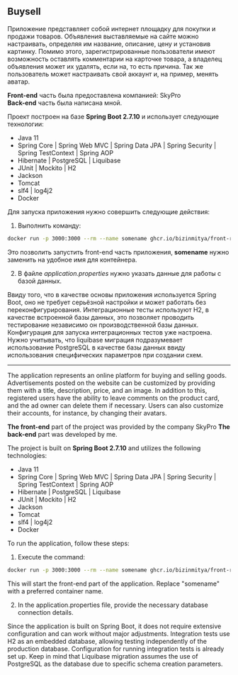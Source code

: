 ## Buysell


Приложение представляет собой интернет площадку для покупки и продажи товаров.
Объявления выставляемые на сайте можно настраивать, определяя им название, описание, цену и установив картинку. Помимо этого, зарегистрированные пользователи имеют возможность оставлять комментарии на карточке товара, а владелец объявления может их удалять, если на, то есть причина.
Так же пользователь может настраивать свой аккаунт и, на пример, менять аватар.

**Front-end** часть была предоставлена компанией: SkyPro  
**Back-end** часть была написана мной.

Проект построен на базе **Spring Boot 2.7.10** и использует следующие технологии:
* Java 11
* Spring Core | Spring Web MVC | Spring Data JPA | Spring Security | Spring TestContext | Spring AOP
* Hibernate | PostgreSQL | Liquibase
* JUnit | Mockito | H2
* Jackson
* Tomcat
* slf4 | log4j2
* Docker

Для запуска приложения нужно совершить следующие действия:
1) Выполнить команду:
```sh
docker run -p 3000:3000 --rm --name somename ghcr.io/bizinmitya/front-react-avito:v1.17
```
Это позволить запустить front-end часть приложения, **somename** нужно заменить на удобное имя для контейнера.  

2) В файле *application.properties* нужно указать данные для работы с базой данных.

Ввиду того, что в качестве основы приложения используется Spring Boot, оно не требует серьёзной настройки и может работать 
без переконфигурирования. Интеграционные тесты используют H2, в качестве встроенной базы данных, это позволяет проводить 
тестирование независимо он производственной базы данных. Конфигурация для запуска интеграционных тестов уже настроена.
Нужно учитывать, что liquibase миграция подразумевает использование PostgreSQL в качестве базы данных ввиду использования 
специфических параметров при создании схем.

-------------------------------------------

The application represents an online platform for buying and selling goods. 
Advertisements posted on the website can be customized by providing them with a title, description, price, and an image. In addition to this, registered users have the ability to leave comments on the product card, and the ad owner can delete them if necessary. Users can also customize their accounts, for instance, by changing their avatars.

**The front-end** part of the project was provided by the company SkyPro 
**The back-end** part was developed by me.

The project is built on **Spring Boot 2.7.10** and utilizes the following technologies:
* Java 11
* Spring Core | Spring Web MVC | Spring Data JPA | Spring Security | Spring TestContext | Spring AOP
* Hibernate | PostgreSQL | Liquibase
* JUnit | Mockito | H2
* Jackson
* Tomcat
* slf4 | log4j2
* Docker

To run the application, follow these steps:
1) Execute the command:
```sh
docker run -p 3000:3000 --rm --name somename ghcr.io/bizinmitya/front-react-avito:v1.17
```
This will start the front-end part of the application. Replace "somename" with a preferred container name. 

2) In the application.properties file, provide the necessary database connection details.

Since the application is built on Spring Boot, it does not require extensive configuration and can work without major adjustments. Integration tests use H2 as an embedded database, allowing testing independently of the production database. Configuration for running integration tests is already set up. Keep in mind that Liquibase migration assumes the use of PostgreSQL as the database due to specific schema creation parameters.











